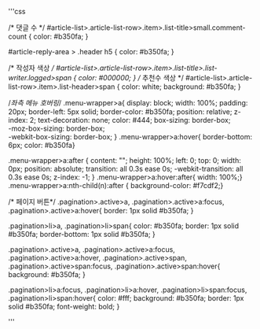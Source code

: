 '''css

/* 댓글 수 */
#article-list>.article-list-row>.item>.list-title>small.comment-count {
color: #b350fa;
}

#article-reply-area > .header h5 {
	color: #b350fa;
}

/* 작성자 색상 */
#article-list>.article-list-row>.item>.list-title>.list-writer.logged>span {
color: #000000;
}
/* 추천수 색상 */
#article-list>.article-list-row>.item>.list-header>span {
color: white;
background: #b350fa;
}

/*좌측 메뉴 호버링*/
.menu-wrapper>a{
     display: block; 
     width: 100%; 
     padding: 20px; 
     border-left: 5px solid; 
     border-color: #b350fa;
     position: relative; 
     z-index: 2;
     text-decoration: none;
     color: #444;
     box-sizing: border-box;  
     -moz-box-sizing: border-box;  
     -webkit-box-sizing: border-box; 
	}
.menu-wrapper>a:hover{ border-bottom: 6px; color: #b350fa}

.menu-wrapper>a:after { 
     content: ""; 
     height: 100%; 
     left: 0; 
     top: 0; 
     width: 0px; 
     position: absolute; 
     transition: all 0.3s ease 0s; 
     -webkit-transition: all 0.3s ease 0s; 
     z-index: -1;
   }
.menu-wrapper>a:hover:after{ width: 100%;}
.menu-wrapper>a:nth-child(n):after { background-color: #f7cdf2;}
   
  /* 페이지 버튼*/
.pagination>.active>a,
.pagination>.active>a:focus,
.pagination>.active>a:hover{
border: 1px solid #b350fa;
}

.pagination>li>a, .pagination>li>span{
color: #b350fa;
border: 1px solid #b350fa;
border-bottom: 1px solid #b350fa;
}

.pagination>.active>a,
.pagination>.active>a:focus,
.pagination>.active>a:hover,
.pagination>.active>span,
.pagination>.active>span:focus,
.pagination>.active>span:hover{
background: #b350fa;
}

.pagination>li>a:focus,
.pagination>li>a:hover,
.pagination>li>span:focus,
.pagination>li>span:hover{
color: #fff;
background: #b350fa;
border: 1px solid #b350fa;
font-weight: bold;
}


'''
